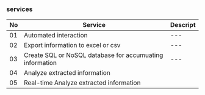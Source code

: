 ### services
|No|Service|Descript|
|---|---|---|
|01|Automated interaction|---|
|02|Export information to excel or csv|---|
|03|Create SQL or NoSQL database for accumuating information|---|
|04|Analyze extracted information||
|05|Real-time Analyze extracted information||
